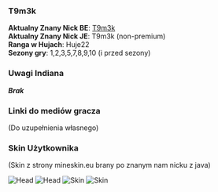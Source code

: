 ### T9m3k

**Aktualny Znany Nick BE**: [T9m3k](https://account.xbox.com/pl-pl/profile?gamertag=T9m3k) <br>
**Aktualny Znany Nick JE**: T9m3k (non-premium) <br>
**Ranga w Hujach**: Huje22 <br>
**Sezony gry**: 1,2,3,5,7,8,9,10 (i przed sezony) <br>

### Uwagi Indiana

***Brak***

### Linki do mediów gracza

(Do uzupełnienia własnego)

### Skin Użytkownika

(Skin z strony mineskin.eu brany po znanym nam nicku z java) <br>

![Head](https://mineskin.eu/headhelm/T9m3k/90.png)
![Head](https://mineskin.eu/head/T9m3k/90.png)
![Skin](https://mineskin.eu/armor/bust/T9m3k/90.png)
![Skin](https://mineskin.eu/bust/T9m3k/90.png)
